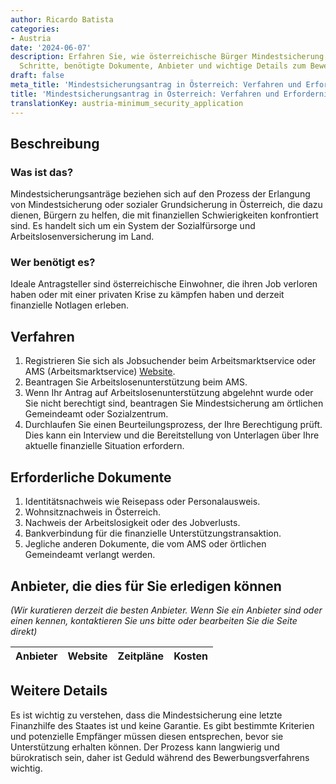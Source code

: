 ```yaml
---
author: Ricardo Batista
categories:
- Austria
date: '2024-06-07'
description: Erfahren Sie, wie österreichische Bürger Mindestsicherung beantragen.
  Schritte, benötigte Dokumente, Anbieter und wichtige Details zum Bewerbungsverfahren.
draft: false
meta_title: 'Mindestsicherungsantrag in Österreich: Verfahren und Erfordernisse'
title: 'Mindestsicherungsantrag in Österreich: Verfahren und Erfordernisse'
translationKey: austria-minimum_security_application
---
```



## Beschreibung
### Was ist das?
Mindestsicherungsanträge beziehen sich auf den Prozess der Erlangung von Mindestsicherung oder sozialer Grundsicherung in Österreich, die dazu dienen, Bürgern zu helfen, die mit finanziellen Schwierigkeiten konfrontiert sind. Es handelt sich um ein System der Sozialfürsorge und Arbeitslosenversicherung im Land.
### Wer benötigt es?
Ideale Antragsteller sind österreichische Einwohner, die ihren Job verloren haben oder mit einer privaten Krise zu kämpfen haben und derzeit finanzielle Notlagen erleben.

## Verfahren
1. Registrieren Sie sich als Jobsuchender beim Arbeitsmarktservice oder AMS (Arbeitsmarktservice) [Website](https://www.ams.at).
2. Beantragen Sie Arbeitslosenunterstützung beim AMS.
3. Wenn Ihr Antrag auf Arbeitslosenunterstützung abgelehnt wurde oder Sie nicht berechtigt sind, beantragen Sie Mindestsicherung am örtlichen Gemeindeamt oder Sozialzentrum.
4. Durchlaufen Sie einen Beurteilungsprozess, der Ihre Berechtigung prüft. Dies kann ein Interview und die Bereitstellung von Unterlagen über Ihre aktuelle finanzielle Situation erfordern.

## Erforderliche Dokumente
1. Identitätsnachweis wie Reisepass oder Personalausweis.
2. Wohnsitznachweis in Österreich.
3. Nachweis der Arbeitslosigkeit oder des Jobverlusts.
4. Bankverbindung für die finanzielle Unterstützungstransaktion.
5. Jegliche anderen Dokumente, die vom AMS oder örtlichen Gemeindeamt verlangt werden.

## Anbieter, die dies für Sie erledigen können

_(Wir kuratieren derzeit die besten Anbieter. Wenn Sie ein Anbieter sind oder einen kennen, kontaktieren Sie uns bitte oder bearbeiten Sie die Seite direkt)_

| Anbieter | Website | Zeitpläne | Kosten |
| --------------- | --------------- | :-------------: | :-------------: |

## Weitere Details
Es ist wichtig zu verstehen, dass die Mindestsicherung eine letzte Finanzhilfe des Staates ist und keine Garantie. Es gibt bestimmte Kriterien und potenzielle Empfänger müssen diesen entsprechen, bevor sie Unterstützung erhalten können. Der Prozess kann langwierig und bürokratisch sein, daher ist Geduld während des Bewerbungsverfahrens wichtig.